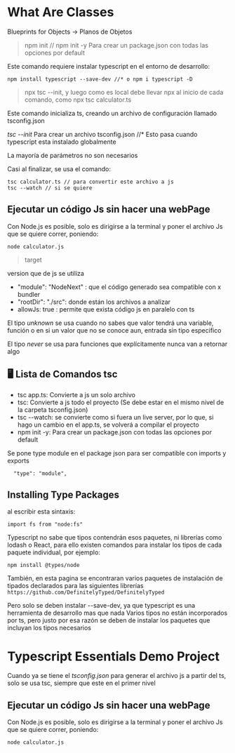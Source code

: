 # What Are Classes

Blueprints for Objects -> Planos de Objetos

> npm init // npm init -y Para crear un package.json con todas las opciones por default

Este comando requiere instalar typescript en el entorno de desarrollo:

```
npm install typescript --save-dev //* o npm i typescript -D
```

> npx tsc --init, y luego como es local debe llevar npx al inicio de cada comando, como npx tsc calculator.ts

Este comando inicializa ts, creando un archivo de configuración llamado tsconfig.json

_tsc --init_ Para crear un archivo tsconfig.json //* Esto pasa cuando typescript esta instalado globalmente

La mayoría de parámetros no son necesarios

Casi al finalizar, se usa el comando:
```
tsc calculator.ts // para convertir este archivo a js
tsc --watch // si se quiere
```

## Ejecutar un código Js sin hacer una webPage

Con Node.js es posible, solo es dirigirse a la terminal y poner el archivo Js que se quiere correr, poniendo:

```
node calculator.js
```

> target

version que de js se utiliza

- "module": "NodeNext" : que el código generado sea compatible con x bundler
- "rootDir": "./src": donde están los archivos a analizar
- allowJs: true : permite que exista código js en paralelo con ts

El tipo _unknown_ se usa cuando no sabes que valor tendrá una variable, función o en si un valor que no se conoce aun, entrada sin tipo especifico

El tipo _never_ se usa para funciones que explícitamente nunca van a retornar algo

## 🖥️ Lista de Comandos tsc

- tsc app.ts: Convierte a js un solo archivo
- tsc: Convierte a js todo el proyecto (Se debe estar en el mismo nivel de la carpeta tsconfig.json)
- tsc --watch: se convierte como si fuera un live server, por lo que, si hago un cambio en el app.ts, se volverá a compilar el proyecto
- npm init -y: Para crear un package.json con todas las opciones por default

Se pone type module en el package json para ser compatible con imports y exports

```
  "type": "module",
```

## Installing Type Packages

al escribir esta sintaxis:

```
import fs from "node:fs"
```

Typescript no sabe que tipos contendrán esos paquetes, ni librerías como lodash o React, para ello existen comandos para instalar los tipos de cada paquete individual, por ejemplo:

```
npm install @types/node
```

También, en esta pagina se encontraran varios paquetes de instalación de tipados declarados para las siguientes librerías `https://github.com/DefinitelyTyped/DefinitelyTyped`

Pero solo se deben instalar --save-dev, ya que typescript es una herramienta de desarrollo mas que nada
Varios tipos no están incorporados por ts, pero justo por esa razón se deben de instalar los paquetes que incluyan los tipos necesarios

# Typescript Essentials Demo Project

Cuando ya se tiene el _tsconfig.json_ para generar el archivo js a partir del ts, solo se usa tsc, siempre que este en el primer nivel

## Ejecutar un código Js sin hacer una webPage

Con Node.js es posible, solo es dirigirse a la terminal y poner el archivo Js que se quiere correr, poniendo:

```
node calculator.js
```
